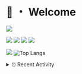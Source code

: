 # 👋 ・ Welcome
![](https://komarev.com/ghpvc/?username=Lorenzo0111)

![](https://img.shields.io/badge/Java-ED8B00?style=for-the-badge&logo=java&logoColor=white)
![](https://img.shields.io/badge/JavaScript-323330?style=for-the-badge&logo=javascript&logoColor=F7DF1E)
![](https://img.shields.io/badge/Node.js-339933?style=for-the-badge&logo=nodedotjs&logoColor=white)
![](https://img.shields.io/badge/React-20232A?style=for-the-badge&logo=react&logoColor=61DAFB)

[![](https://github-readme-stats.vercel.app/api?username=Lorenzo0111&show_icons=true&count_private=true)](https://github.com/Lorenzo0111)
![Top Langs](https://github-readme-stats.vercel.app/api/top-langs/?username=Lorenzo0111&layout=compact)

<details>
<summary>⏰ Recent Activity</summary>

<!--RECENT_ACTIVITY:start-->
1. ![prMerged] **Pull request merged:** [Lorenzo0111/NodeBin#70](https://github.com/Lorenzo0111/NodeBin/pull/70)
2. ![prMerged] **Pull request merged:** [Lorenzo0111/RocketPlaceholders#79](https://github.com/Lorenzo0111/RocketPlaceholders/pull/79)
3. ![prMerged] **Pull request merged:** [Lorenzo0111/RocketJoin#68](https://github.com/Lorenzo0111/RocketJoin/pull/68)
4. ![prMerged] **Pull request merged:** [Lorenzo0111/RocketJoin#69](https://github.com/Lorenzo0111/RocketJoin/pull/69)
5. ![comment] **Commented:** [Lorenzo0111/RocketPlaceholders#81](https://github.com/Lorenzo0111/RocketPlaceholders/pull/81#issuecomment-1065823763)
6. ![comment] **Commented:** [Lorenzo0111/RocketPlaceholders#79](https://github.com/Lorenzo0111/RocketPlaceholders/pull/79#issuecomment-1065823749)
7. ![comment] **Commented:** [Lorenzo0111/RocketPlaceholders#80](https://github.com/Lorenzo0111/RocketPlaceholders/pull/80#issuecomment-1065823724)
8. ![comment] **Commented:** [Lorenzo0111/RocketJoin#69](https://github.com/Lorenzo0111/RocketJoin/pull/69#issuecomment-1065823705)
9. ![comment] **Commented:** [Lorenzo0111/RocketJoin#68](https://github.com/Lorenzo0111/RocketJoin/pull/68#issuecomment-1065823672)
10. ![prMerged] **Pull request merged:** [Lorenzo0111/RocketJoin#65](https://github.com/Lorenzo0111/RocketJoin/pull/65)
<!--RECENT_ACTIVITY:end-->


<!--RECENT_ACTIVITY:last_update-->
Last Updated: Monday, March 14th, 2022, 12:52:08 AM
<!--RECENT_ACTIVITY:last_update_end-->
</details>

[issueOpened]: https://cdn.jsdelivr.net/gh/Readme-Workflows/Readme-Icons@main/icons/octicons/IssueOpenedOld.svg
[issueClosed]: https://cdn.jsdelivr.net/gh/Readme-Workflows/Readme-Icons@main/icons/octicons/IssueClosedOld.svg

[prOpened]: https://cdn.jsdelivr.net/gh/Readme-Workflows/Readme-Icons@main/icons/octicons/PullRequestOpened.svg
[prClosed]: https://cdn.jsdelivr.net/gh/Readme-Workflows/Readme-Icons@main/icons/octicons/PullRequestClosed.svg
[prMerged]: https://cdn.jsdelivr.net/gh/Readme-Workflows/Readme-Icons@main/icons/octicons/PullRequestMerged.svg

[comment]: https://cdn.jsdelivr.net/gh/Readme-Workflows/Readme-Icons@main/icons/octicons/Comment.svg

[changesRequested]: https://cdn.jsdelivr.net/gh/Readme-Workflows/Readme-Icons@main/icons/octicons/RequestedChanges.svg
[approved]: https://cdn.jsdelivr.net/gh/Readme-Workflows/Readme-Icons@main/icons/octicons/ApprovedChanges.svg

[repoCreated]: https://cdn.jsdelivr.net/gh/Readme-Workflows/Readme-Icons@main/icons/octicons/Repository.svg
[release]: https://cdn.jsdelivr.net/gh/Readme-Workflows/Readme-Icons@main/icons/octicons/Release.svg
[star]: https://cdn.jsdelivr.net/gh/Readme-Workflows/Readme-Icons@main/icons/octicons/StarredRepository.svg
[wiki]: https://cdn.jsdelivr.net/gh/Readme-Workflows/Readme-Icons@main/icons/octicons/Wiki.svg
[fork]: https://cdn.jsdelivr.net/gh/Readme-Workflows/Readme-Icons@main/icons/octicons/ForkedRepository.svg
[people]: https://cdn.jsdelivr.net/gh/Readme-Workflows/Readme-Icons@main/icons/octicons/People.svg
